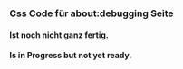 ### Css Code für about:debugging Seite

#### Ist noch nicht ganz fertig.    
#### Is in Progress but not yet ready.   
